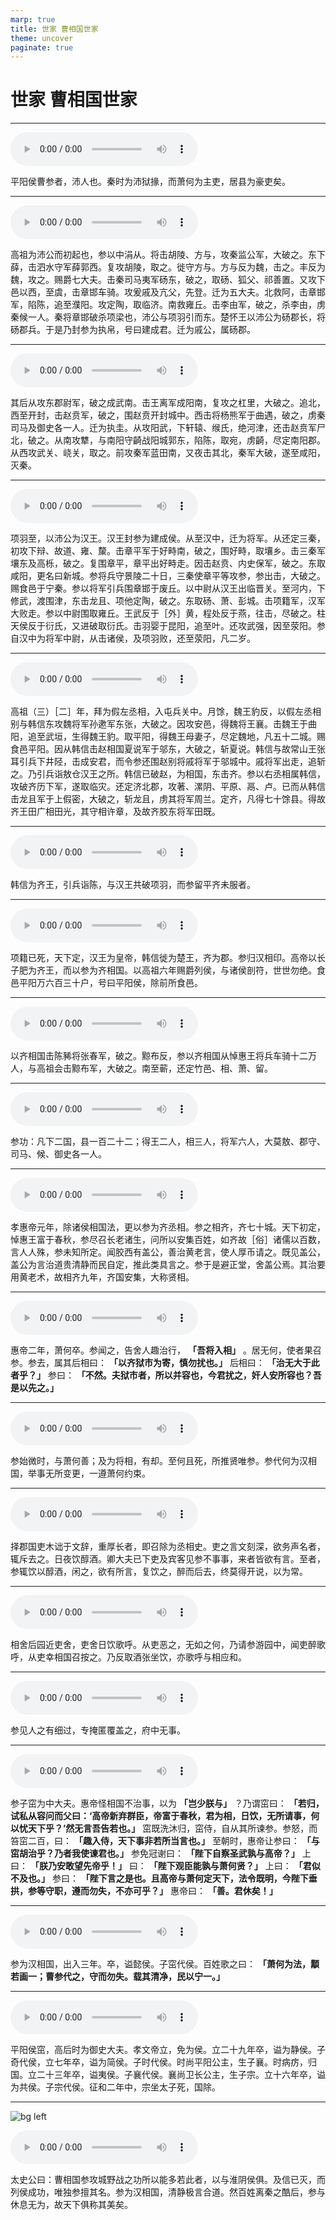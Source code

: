 ```yaml
---
marp: true
title: 世家 曹相国世家
theme: uncover
paginate: true
---
```


# 世家 曹相国世家

---

![](assets/audios/054/1.mp3)

平阳侯曹参者，沛人也。秦时为沛狱掾，而萧何为主吏，居县为豪吏矣。

---

![](assets/audios/054/2.mp3)

高祖为沛公而初起也，参以中涓从。将击胡陵、方与，攻秦监公军，大破之。东下薛，击泗水守军薛郭西。复攻胡陵，取之。徙守方与。方与反为魏，击之。丰反为魏，攻之。赐爵七大夫。击秦司马夷军砀东，破之，取砀、狐父、祁善置。又攻下邑以西，至虞，击章邯车骑。攻爰戚及亢父，先登。迁为五大夫。北救阿，击章邯军，陷陈，追至濮阳。攻定陶，取临济。南救雍丘。击李由军，破之，杀李由，虏秦候一人。秦将章邯破杀项梁也，沛公与项羽引而东。楚怀王以沛公为砀郡长，将砀郡兵。于是乃封参为执帛，号曰建成君。迁为戚公，属砀郡。

---

![](assets/audios/054/3.mp3)

其后从攻东郡尉军，破之成武南。击王离军成阳南，复攻之杠里，大破之。追北，西至开封，击赵贲军，破之，围赵贲开封城中。西击将杨熊军于曲遇，破之，虏秦司马及御史各一人。迁为执圭。从攻阳武，下轩辕、缑氏，绝河津，还击赵贲军尸北，破之。从南攻犨，与南阳守齮战阳城郭东，陷陈，取宛，虏齮，尽定南阳郡。从西攻武关、峣关，取之。前攻秦军蓝田南，又夜击其北，秦军大破，遂至咸阳，灭秦。

---

![](assets/audios/054/4.mp3)

项羽至，以沛公为汉王。汉王封参为建成侯。从至汉中，迁为将军。从还定三秦，初攻下辩、故道、雍、斄。击章平军于好畤南，破之，围好畤，取壤乡。击三秦军壤东及高栎，破之。复围章平，章平出好畤走。因击赵贲、内史保军，破之。东取咸阳，更名曰新城。参将兵守景陵二十日，三秦使章平等攻参，参出击，大破之。赐食邑于宁秦。参以将军引兵围章邯于废丘。以中尉从汉王出临晋关。至河内，下修武，渡围津，东击龙且、项他定陶，破之。东取砀、萧、彭城。击项籍军，汉军大败走。参以中尉围取雍丘。王武反于［外］黄，程处反于燕，往击，尽破之。柱天侯反于衍氏，又进破取衍氏。击羽婴于昆阳，追至叶。还攻武强，因至荥阳。参自汉中为将军中尉，从击诸侯，及项羽败，还至荥阳，凡二岁。

---

![](assets/audios/054/5.mp3)

高祖（三）［二］年，拜为假左丞相，入屯兵关中。月馀，魏王豹反，以假左丞相别与韩信东攻魏将军孙遬军东张，大破之。因攻安邑，得魏将王襄。击魏王于曲阳，追至武垣，生得魏王豹。取平阳，得魏王母妻子，尽定魏地，凡五十二城。赐食邑平阳。因从韩信击赵相国夏说军于邬东，大破之，斩夏说。韩信与故常山王张耳引兵下井陉，击成安君，而令参还围赵别将戚将军于邬城中。戚将军出走，追斩之。乃引兵诣敖仓汉王之所。韩信已破赵，为相国，东击齐。参以右丞相属韩信，攻破齐历下军，遂取临灾。还定济北郡，攻著、漯阴、平原、鬲、卢。已而从韩信击龙且军于上假密，大破之，斩龙且，虏其将军周兰。定齐，凡得七十馀县。得故齐王田广相田光，其守相许章，及故齐胶东将军田既。

---

![](assets/audios/054/6.mp3)

韩信为齐王，引兵诣陈，与汉王共破项羽，而参留平齐未服者。

---

![](assets/audios/054/7.mp3)

项籍已死，天下定，汉王为皇帝，韩信徙为楚王，齐为郡。参归汉相印。高帝以长子肥为齐王，而以参为齐相国。以高祖六年赐爵列侯，与诸侯剖符，世世勿绝。食邑平阳万六百三十户，号曰平阳侯，除前所食邑。

---

![](assets/audios/054/8.mp3)

以齐相国击陈豨将张春军，破之。黥布反，参以齐相国从悼惠王将兵车骑十二万人，与高祖会击黥布军，大破之。南至蕲，还定竹邑、相、萧、留。

---

![](assets/audios/054/9.mp3)

参功：凡下二国，县一百二十二；得王二人，相三人，将军六人，大莫敖、郡守、司马、候、御史各一人。

---

![](assets/audios/054/10.mp3)

孝惠帝元年，除诸侯相国法，更以参为齐丞相。参之相齐，齐七十城。天下初定，悼惠王富于春秋，参尽召长老诸生，问所以安集百姓，如齐故［俗］诸儒以百数，言人人殊，参未知所定。闻胶西有盖公，善治黄老言，使人厚币请之。既见盖公，盖公为言治道贵清静而民自定，推此类具言之。参于是避正堂，舍盖公焉。其治要用黄老术，故相齐九年，齐国安集，大称贤相。

---

![](assets/audios/054/11.mp3)

惠帝二年，萧何卒。参闻之，告舍人趣治行， __「吾将入相」__ 。居无何，使者果召参。参去，属其后相曰： __「以齐狱市为寄，慎勿扰也。」__ 后相曰： __「治无大于此者乎？」__ 参曰： __「不然。夫狱市者，所以并容也，今君扰之，奸人安所容也？吾是以先之。」__ 

---

![](assets/audios/054/12.mp3)

参始微时，与萧何善；及为将相，有却。至何且死，所推贤唯参。参代何为汉相国，举事无所变更，一遵萧何约束。

---

![](assets/audios/054/13.mp3)

择郡国吏木诎于文辞，重厚长者，即召除为丞相史。吏之言文刻深，欲务声名者，辄斥去之。日夜饮醇酒。卿大夫已下吏及宾客见参不事事，来者皆欲有言。至者，参辄饮以醇酒，闲之，欲有所言，复饮之，醉而后去，终莫得开说，以为常。

---

![](assets/audios/054/14.mp3)

相舍后园近吏舍，吏舍日饮歌呼。从吏恶之，无如之何，乃请参游园中，闻吏醉歌呼，从吏幸相国召按之。乃反取酒张坐饮，亦歌呼与相应和。

---

![](assets/audios/054/15.mp3)

参见人之有细过，专掩匿覆盖之，府中无事。

---

![](assets/audios/054/16.mp3)

参子窋为中大夫。惠帝怪相国不治事，以为 __「岂少朕与」__ ？乃谓窋曰： __「若归，试私从容问而父曰：‘高帝新弃群臣，帝富于春秋，君为相，日饮，无所请事，何以忧天下乎？’然无言吾告若也。」__ 窋既洗沐归，窋侍，自从其所谏参。参怒，而笞窋二百，曰： __「趣入侍，天下事非若所当言也。」__ 至朝时，惠帝让参曰： __「与窋胡治乎？乃者我使谏君也。」__ 参免冠谢曰： __「陛下自察圣武孰与高帝？」__ 上曰： __「朕乃安敢望先帝乎！」__ 曰： __「陛下观臣能孰与萧何贤？」__ 上曰： __「君似不及也。」__ 参曰： __「陛下言之是也。且高帝与萧何定天下，法令既明，今陛下垂拱，参等守职，遵而勿失，不亦可乎？」__ 惠帝曰： __「善。君休矣！」__ 

---

![](assets/audios/054/17.mp3)

参为汉相国，出入三年。卒，谥懿侯。子窋代侯。百姓歌之曰： __「萧何为法，顜若画一；曹参代之，守而勿失。载其清净，民以宁一。」__ 

---

![](assets/audios/054/18.mp3)

平阳侯窋，高后时为御史大夫。孝文帝立，免为侯。立二十九年卒，谥为静侯。子奇代侯，立七年卒，谥为简侯。子时代侯。时尚平阳公主，生子襄。时病疠，归国。立二十三年卒，谥夷侯。子襄代侯。襄尚卫长公主，生子宗。立十六年卒，谥为共侯。子宗代侯。征和二年中，宗坐太子死，国除。

---

![bg left](assets/images/simaqian.webp)

![](assets/audios/054/19.mp3)

太史公曰：曹相国参攻城野战之功所以能多若此者，以与淮阴侯俱。及信已灭，而列侯成功，唯独参擅其名。参为汉相国，清静极言合道。然百姓离秦之酷后，参与休息无为，故天下俱称其美矣。